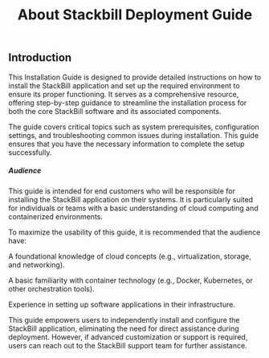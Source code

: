 ﻿---
title: About Stackbill Deployment Guide
sidebar_label: About Stackbill Deployment Guide
sidebar_position: 3
---

## Introduction

This Installation Guide is designed to provide detailed instructions on how to install the StackBill application and set up the required environment to ensure its proper functioning. It serves as a comprehensive resource, offering step-by-step guidance to streamline the installation process for both the core StackBill software and its associated components.

The guide covers critical topics such as system prerequisites, configuration settings, and troubleshooting common issues during installation. This guide ensures that you have the necessary information to complete the setup successfully.

##### Audience

This guide is intended for end customers who will be responsible for installing the StackBill application on their systems. It is particularly suited for individuals or teams with a basic understanding of cloud computing and containerized environments.

To maximize the usability of this guide, it is recommended that the audience have:

A foundational knowledge of cloud concepts (e.g., virtualization, storage, and networking).

A basic familiarity with container technology (e.g., Docker, Kubernetes, or other orchestration tools).

Experience in setting up software applications in their infrastructure.

This guide empowers users to independently install and configure the StackBill application, eliminating the need for direct assistance during deployment. However, if advanced customization or support is required, users can reach out to the StackBill support team for further assistance.


